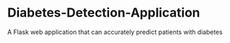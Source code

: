# Diabetes-Detection-Application
A Flask web application that can accurately predict patients with diabetes
